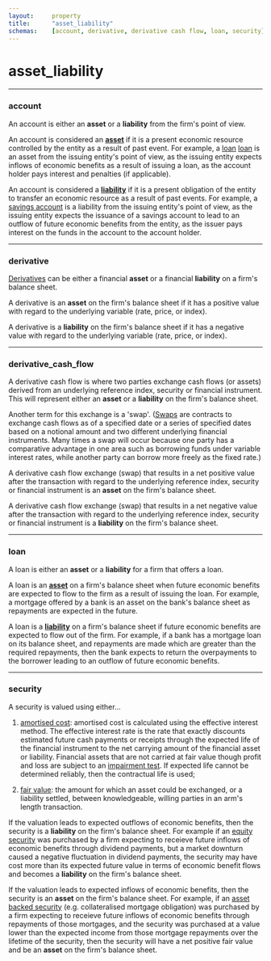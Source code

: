 ```yaml
---
layout:     property  
title:      "asset_liability"  
schemas:    [account, derivative, derivative cash flow, loan, security]  
---
```


# asset_liability  

---

### account  
An account is either an **asset** or a **liability** from the firm's point of view.

An account is considered an [**asset**][asset] if it is a present economic resource controlled by the entity as a result of
past event. For example, a [loan] [loan] is an asset from the issuing entity's point of view, as the issuing entity expects inflows of economic benefits as a result of issuing a loan, as the account holder pays interest and penalties (if applicable).

An account is considered a [**liability**][liability] if it is a present obligation of the entity to transfer an economic resource
as a result of past events. For example, a [savings account][savings account] is a liability from the issuing entity's point of view, as the issuing entity expects the issuance of a savings account to lead to an outflow of future economic benefits from the entity, as the issuer pays interest on the funds in the account to the account holder.

[asset]: http://www.ifrs.org/-/media/project/conceptual-framework/exposure-draft/published-documents/ed-conceptual-framework.pdf
[liability]: http://www.ifrs.org/-/media/project/conceptual-framework/exposure-draft/published-documents/ed-conceptual-framework.pdf
[loan]: https://en.wikipedia.org/wiki/Loan
[savings account]: https://en.wikipedia.org/wiki/Savings_account

---  

### derivative  
[Derivatives][derivatives] can be either a financial **asset** or a financial **liability** on a firm's balance sheet.

A derivative is an **asset** on the firm's balance sheet if it has a positive value with regard to the underlying variable (rate, price, or index).

A derivative is a **liability** on the firm's balance sheet if it has a negative value with regard to the underlying variable (rate, price, or index).

[derivatives]: http://www.iasplus.com/en-gb/standards/ias/ias39

---

### derivative_cash_flow
A derivative cash flow is where two parties exchange cash flows (or assets) derived from an underlying reference index, security or financial instrument. This will represent either an **asset** or a **liability** on the firm's balance sheet. 

Another term for this exchange is a 'swap'. ([Swaps][swaps] are contracts to exchange cash flows as of a specified date or a series of specified dates based on a notional amount and two different underlying financial instruments. Many times a swap will occur because one party has a comparative advantage in one area such as borrowing funds under variable interest rates, while another party can borrow more freely as the fixed rate.)

[swaps]: https://en.wikipedia.org/wiki/Swap_(finance)

A derivative cash flow exchange (swap) that results in a net positive value after the transaction with regard to the underlying reference index, security or financial instrument is an **asset** on the firm's balance sheet.

A derivative cash flow exchange (swap) that results in a net negative value after the transaction with regard to the underlying reference index, security or financial instrument is a **liability** on the firm's balance sheet.

---

### loan  
A loan is either an **asset** or a **liability** for a firm that offers a loan.

A loan is an [**asset**][asset] on a firm's balance sheet when future economic benefits are expected to flow to the firm as a result of issuing the loan. For example, a mortgage offered by a bank is an asset on the bank's balance sheet as repayments are expected in the future.

A loan is a [**liability**][liability] on a firm's balance sheet if future economic benefits are expected to flow out of the firm. For example, if a bank has a mortgage loan on its balance sheet, and repayments are made which are greater than the required repayments, then the bank expects to return the overpayments to the borrower leading to an outflow of future economic benefits.

[asset]: http://www.ifrs.org/IFRS-for-SMEs/Documents/Module11_version2010_05.pdf
[liability]: http://www.ifrs.org/IFRS-for-SMEs/Documents/Module11_version2010_05.pdf

---

### security  
A security is valued using either...

1.  [amortised cost][amortisation]: amortised cost is calculated using the effective interest method. The effective interest rate is the rate that exactly discounts estimated future cash payments or receipts through the expected life of the financial instrument to the net carrying amount of the financial asset or liability. Financial assets that are not carried at fair value though profit and loss are subject to an [impairment test][impairment test]. If expected life cannot be determined reliably, then the contractual life is used;

2. [fair value][fair value]: the amount for which an asset could be exchanged, or a liability settled, between knowledgeable, willing parties in an arm's length transaction. 

[amortisation]: https://www.iasplus.com/en-gb/standards/ias/ias39
[impairment test]: http://ec.europa.eu/internal_market/accounting/docs/consolidated/ias36_en.pdf
[fair value]: http://www.iasplus.com/en-gb/standards/ias/ias39

If the valuation leads to expected outflows of economic benefits, then the security is a **liability** on the firm's balance sheet. For example if an [equity security][equity security] was purchased by a firm expecting to receieve future inflows of economic benefits through dividend payments, but a market downturn caused a negative fluctuation in dividend payments, the security may have cost more than its expected future value in terms of economic benefit flows and becomes a **liability** on the firm's balance sheet.

If the valuation leads to expected inflows of economic benefits, then the security is an **asset** on the firm's balance sheet. For example, if an [asset backed security][asset backed security] (e.g. collateralised mortgage obligation) was purchased by a firm expecting to receieve future inflows of economic benefits through repayments of those mortgages, and the security was purchased at a value lower than the expected income from those mortgage repayments over the lifetime of the security, then the security will have a net positive fair value and be an **asset** on the firm's balance sheet.

[equity security]: http://www.iasplus.com/en-gb/standards/ias/ias39
[asset backed security]: http://www.iasplus.com/en-gb/standards/ias/ias39
